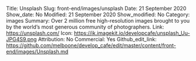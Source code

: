 Title: Unsplash
Slug: front-end/images/unsplash
Date: 21 September 2020
Show_date: No
Modified: 21 September 2020
Show_modified: No
Category: images
Summary: Over 2 million free high-resolution images brought to you by the world’s most generous community of photographers.
Link: https://unsplash.com/
Icon: https://ik.imagekit.io/developcafe/unsplash_Uu-JPG4S9.png
Attribution: No
Commercial: Yes
Github_edit_link: https://github.com/melboone/develop_cafe/edit/master/content/front-end/images/Unsplash.md